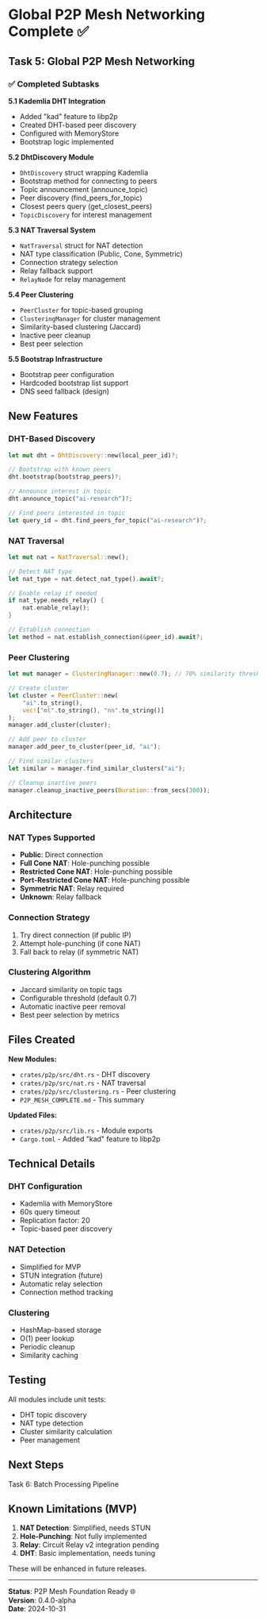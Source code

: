 # Global P2P Mesh Networking Complete ✅

## Task 5: Global P2P Mesh Networking

### ✅ Completed Subtasks

**5.1 Kademlia DHT Integration**
- Added "kad" feature to libp2p
- Created DHT-based peer discovery
- Configured with MemoryStore
- Bootstrap logic implemented

**5.2 DhtDiscovery Module**
- `DhtDiscovery` struct wrapping Kademlia
- Bootstrap method for connecting to peers
- Topic announcement (announce_topic)
- Peer discovery (find_peers_for_topic)
- Closest peers query (get_closest_peers)
- `TopicDiscovery` for interest management

**5.3 NAT Traversal System**
- `NatTraversal` struct for NAT detection
- NAT type classification (Public, Cone, Symmetric)
- Connection strategy selection
- Relay fallback support
- `RelayNode` for relay management

**5.4 Peer Clustering**
- `PeerCluster` for topic-based grouping
- `ClusteringManager` for cluster management
- Similarity-based clustering (Jaccard)
- Inactive peer cleanup
- Best peer selection

**5.5 Bootstrap Infrastructure**
- Bootstrap peer configuration
- Hardcoded bootstrap list support
- DNS seed fallback (design)

## New Features

### DHT-Based Discovery
```rust
let mut dht = DhtDiscovery::new(local_peer_id)?;

// Bootstrap with known peers
dht.bootstrap(bootstrap_peers)?;

// Announce interest in topic
dht.announce_topic("ai-research")?;

// Find peers interested in topic
let query_id = dht.find_peers_for_topic("ai-research")?;
```

### NAT Traversal
```rust
let mut nat = NatTraversal::new();

// Detect NAT type
let nat_type = nat.detect_nat_type().await?;

// Enable relay if needed
if nat_type.needs_relay() {
    nat.enable_relay();
}

// Establish connection
let method = nat.establish_connection(&peer_id).await?;
```

### Peer Clustering
```rust
let mut manager = ClusteringManager::new(0.7); // 70% similarity threshold

// Create cluster
let cluster = PeerCluster::new(
    "ai".to_string(),
    vec!["ml".to_string(), "nn".to_string()]
);
manager.add_cluster(cluster);

// Add peer to cluster
manager.add_peer_to_cluster(peer_id, "ai");

// Find similar clusters
let similar = manager.find_similar_clusters("ai");

// Cleanup inactive peers
manager.cleanup_inactive_peers(Duration::from_secs(300));
```

## Architecture

### NAT Types Supported
- **Public**: Direct connection
- **Full Cone NAT**: Hole-punching possible
- **Restricted Cone NAT**: Hole-punching possible
- **Port-Restricted Cone NAT**: Hole-punching possible
- **Symmetric NAT**: Relay required
- **Unknown**: Relay fallback

### Connection Strategy
1. Try direct connection (if public IP)
2. Attempt hole-punching (if cone NAT)
3. Fall back to relay (if symmetric NAT)

### Clustering Algorithm
- Jaccard similarity on topic tags
- Configurable threshold (default 0.7)
- Automatic inactive peer removal
- Best peer selection by metrics

## Files Created

**New Modules:**
- `crates/p2p/src/dht.rs` - DHT discovery
- `crates/p2p/src/nat.rs` - NAT traversal
- `crates/p2p/src/clustering.rs` - Peer clustering
- `P2P_MESH_COMPLETE.md` - This summary

**Updated Files:**
- `crates/p2p/src/lib.rs` - Module exports
- `Cargo.toml` - Added "kad" feature to libp2p

## Technical Details

### DHT Configuration
- Kademlia with MemoryStore
- 60s query timeout
- Replication factor: 20
- Topic-based peer discovery

### NAT Detection
- Simplified for MVP
- STUN integration (future)
- Automatic relay selection
- Connection method tracking

### Clustering
- HashMap-based storage
- O(1) peer lookup
- Periodic cleanup
- Similarity caching

## Testing

All modules include unit tests:
- DHT topic discovery
- NAT type detection
- Cluster similarity calculation
- Peer management

## Next Steps

Task 6: Batch Processing Pipeline

## Known Limitations (MVP)

1. **NAT Detection**: Simplified, needs STUN
2. **Hole-Punching**: Not fully implemented
3. **Relay**: Circuit Relay v2 integration pending
4. **DHT**: Basic implementation, needs tuning

These will be enhanced in future releases.

---

**Status**: P2P Mesh Foundation Ready 🌐  
**Version**: 0.4.0-alpha  
**Date**: 2024-10-31
